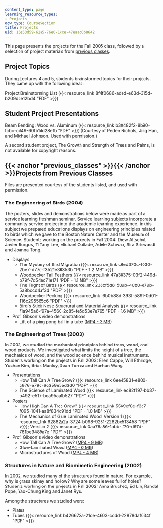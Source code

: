 ```yaml
---
content_type: page
learning_resource_types:
- Projects
ocw_type: CourseSection
title: Projects
uid: 13e53d59-62a5-76e0-1cce-47eaad0b8642
---
```


This page presents the projects for the Fall 2005 class, followed by a selection of project materials from [previous classes](#previous_classes).

Project Topics
--------------

During Lectures 4 and 5, students brainstormed topics for their projects. They came up with the following ideas:

Project Brainstorming List ({{< resource_link 8f4f0686-aded-e63d-315d-b209dce12bd4 "PDF" >}})

Student Project Presentations
-----------------------------

Beam Bending: Wood vs. Aluminum ({{< resource_link b30482f2-8b90-fcbc-cd49-60fb1dd28efb "PDF" >}}) (Courtesy of Peden Nichols, Jing Han, and Michael Johnson. Used with permission.)

A second student project, The Growth and Strength of Trees and Palms, is not available for copyright reasons.

{{< anchor "previous_classes" >}}{{< /anchor >}}Projects from Previous Classes
------------------------------------------------------------------------------

Files are presented courtesy of the students listed, and used with permission.

### The Engineering of Birds (2004)

The posters, slides and demonstrations below were made as part of a service learning freshman seminar. Service learning subjects incorporate a community service project into the academic learning experience. In this subject we prepared educations displays on engineering principles related to birds which we gave to the Boston Nature Center and the Museum of Science. Students working on the projects in Fall 2004: Drew Altschul, Javier Burgos, Tiffany Lee, Michael Obilade, Adele Schwab, Sira Sriswasdi and Joanna Tong.

*   Displays
    *   The Mystery of Bird Migration ({{< resource_link c6ed370c-f030-2be7-d77c-f3521e36353b "PDF - 1.2 MB" >}})
    *   Woodpecker Tail Feathers ({{< resource_link 47a38375-03f2-449d-b79f-7d54ec71e171 "PDF - 1.1 MB" >}})
    *   The Flight of Birds ({{< resource_link 238cf5d8-509b-40b0-e79b-5a8bccd4af3d "PDF" >}})
    *   Woodpecker Pecking ({{< resource_link f6b0b88d-393f-5891-0d01-116c295565c6 "PDF" >}})
    *   Bird's Stick Nest: Structural and Material Analysis ({{< resource_link f1a945a6-f97a-4560-2c85-fe5d53e7e795 "PDF - 1.6 MB" >}})
*   Prof. Gibson's video demonstrations
    *   Lift of a ping pong ball in a tube ([MP4 - 3 MB](http://www.archive.org/download/MIT3.A24F04/ocw-3.A24-gibson-demo-220k.mp4))

### The Engineering of Trees (2003)

In 2003, we studied the mechanical principles behind trees, wood, and wood products. We investigated what limits the height of a tree, the mechanics of wood, and the wood science behind musical instruments. Students working on the projects in Fall 2003: Ellen Cappo, Will Ethridge, Yushan Kim, Brian Manley, Sean Torrez and Hanhan Wang.

*   Presentations
    *   How Tall Can A Tree Grow? ({{< resource_link 6ee45831-e800-c976-e79d-6c359e2ed3d0 "PDF" >}})
    *   The Science of Laminated Wood ({{< resource_link ec82f197-bb37-b492-e517-bca95aafb527 "PDF" >}})
*   Posters
    *   How High Can A Tree Grow? ({{< resource_link 5569cf8e-f3c7-f095-1041-aa8f834d91dd "PDF - 1.0 MB" >}})
    *   The Mechanics of Glue Laminated Wood: Version 1 ({{< resource_link 62882a2a-3724-b098-9281-2282be513458 "PDF" >}}); Version 2 ({{< resource_link 0aa79a86-1abb-ff70-d97d-761be9489a7e "PDF" >}})
*   Prof. Gibson's video demonstrations
    *   How Tall Can A Tree Grow? ([MP4 - 9 MB](http://www.archive.org/download/MIT3.A24F04/ocw-3.A24_one-220k.mp4))
    *   Glue-Laminated Wood ([MP4 - 6 MB](http://www.archive.org/download/MIT3.A24F04/ocw-3.A24_two-220k.mp4))
    *   Microstructures of Wood ([MP4 - 4 MB](http://www.archive.org/download/MIT3.A24F04/ocw-3.A24_three-220k.mp4))

### Structures in Nature and Biomimetic Engineering (2002)

In 2002, we studied many of the structures found in nature. For example, why is grass skinny and hollow? Why are some leaves full of holes? Students working on the projects in Fall 2002: Anna Bruchez, Ed Lin, Randal Pope, Yao-Chung King and Janet Ryu.

Among the structures we studied were:

*   Plates
*   Tubes ({{< resource_link b426673a-21ce-4603-ccdd-22878daf034f "PDF" >}})